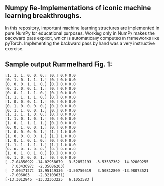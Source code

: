 Numpy Re-Implementations of iconic machine learning breakthroughs.
------------------------------------------------------------------

In this repository, important machine learning structures are implemented 
in pure NumPy for educational purposes. Working only in NumPy makes the backward
pass explicit, which is automatically computed in frameworks like pyTorch.
Implementing the backward pass by hand was a very instructive exercise.


Sample output Rummelhard Fig. 1:
-------------------------
```
[1. 1. 1. 0. 0. 0.] [0.] 0.0 0.0
[0. 1. 0. 1. 1. 1.] [0.] 0.0 0.0
[0. 0. 0. 1. 1. 0.] [0.] 0.0 0.0
[0. 1. 0. 0. 1. 1.] [0.] 0.0 0.0
[0. 0. 1. 1. 1. 0.] [0.] 0.0 0.0
[1. 1. 1. 1. 1. 0.] [0.] 0.0 0.0
[1. 0. 0. 0. 1. 1.] [0.] 0.0 0.0
[0. 1. 0. 0. 0. 0.] [0.] 0.0 0.0
[0. 1. 1. 0. 0. 1.] [0.] 0.0 0.0
[1. 1. 1. 1. 0. 0.] [0.] 0.0 0.0
[1. 1. 0. 1. 0. 1.] [0.] 0.0 0.0
[1. 0. 1. 1. 1. 1.] [0.] 0.0 0.0
[0. 0. 1. 0. 0. 1.] [0.] 0.0 0.0
[1. 0. 0. 0. 0. 1.] [1.] 1.0 0.0
[1. 0. 0. 0. 0. 1.] [1.] 1.0 0.0
[1. 0. 1. 0. 1. 0.] [0.] 0.0 0.0
[1. 1. 1. 1. 1. 1.] [1.] 1.0 0.0
[0. 0. 0. 1. 0. 0.] [0.] 0.0 0.0
[1. 0. 1. 0. 1. 0.] [0.] 0.0 0.0
[0. 1. 0. 0. 0. 1.] [0.] 0.0 0.0
[ -7.04850922 -14.02958679   3.52852193  -3.53537362  14.02009255
   7.03436972  -2.35086203]
[  7.00471273  13.95149336  -3.50750519   3.50812809 -13.98073521
  -7.006003    -2.32103631]
[-13.3012845  -13.32363225   6.1053583 ]
```
